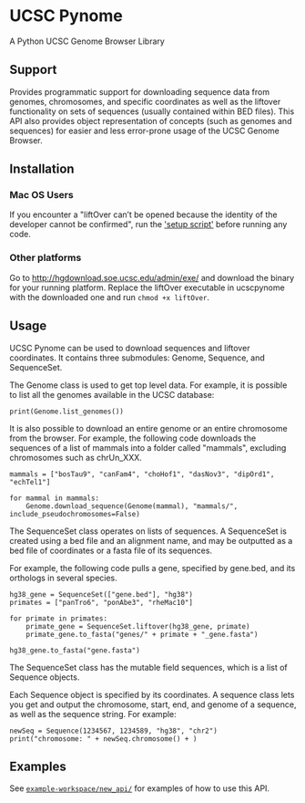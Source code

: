 # UCSC Pynome

 A Python UCSC Genome Browser Library
 
## Support
 
 Provides programmatic support for downloading sequence data from genomes, chromosomes, and specific coordinates as well as the liftover functionality on sets of sequences (usually contained within BED files). This API also provides object representation of concepts (such as genomes and sequences) for easier and less error-prone usage of the UCSC Genome Browser.
 
## Installation
 
### Mac OS Users
If you encounter a "liftOver can’t be opened because the identity of the developer cannot be confirmed", run the ['setup script'](/ucscpynome/setup.sh) before running any code.

### Other platforms
Go to http://hgdownload.soe.ucsc.edu/admin/exe/ and download the binary for your running platform. Replace the liftOver executable in ucscpynome with the downloaded one and run `chmod +x liftOver`.

## Usage

UCSC Pynome can be used to download sequences and liftover coordinates. It contains three submodules: Genome, Sequence, and SequenceSet.

The Genome class is used to get top level data. For example, it is possible to list all the genomes available in the UCSC database:

```
print(Genome.list_genomes())
```

It is also possible to download an entire genome or an entire chromosome from the browser. For example, the following code downloads the sequences of a list of mammals into a folder called "mammals", excluding chromosomes such as chrUn_XXX.

```
mammals = ["bosTau9", "canFam4", "choHof1", "dasNov3", "dipOrd1", "echTel1"]

for mammal in mammals:
    Genome.download_sequence(Genome(mammal), "mammals/", include_pseudochromosomes=False)
```

The SequenceSet class operates on lists of sequences. A SequenceSet is created using a bed file and an alignment name, and may be outputted as a bed file of coordinates or a fasta file of its sequences.

For example, the following code pulls a gene, specified by gene.bed, and its orthologs in several species.

```
hg38_gene = SequenceSet(["gene.bed"], "hg38")
primates = ["panTro6", "ponAbe3", "rheMac10"]

for primate in primates:
    primate_gene = SequenceSet.liftover(hg38_gene, primate)
    primate_gene.to_fasta("genes/" + primate + "_gene.fasta")

hg38_gene.to_fasta("gene.fasta")
```

The SequenceSet class has the mutable field sequences, which is a list of Sequence objects.

Each Sequence object is specified by its coordinates. A sequence class lets you get and output the chromosome, start, end, and genome of a sequence, as well as the sequence string. For example:

```        
newSeq = Sequence(1234567, 1234589, "hg38", "chr2")
print("chromosome: " + newSeq.chromosome() + )
```

## Examples

See [`example-workspace/new_api/`](/example-workspace/new_api) for examples of how to use this API.







